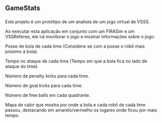 ## GameStats

###

Este projeto é um protótipo de um analista de um jogo virtual de VSSS.


Ao executar esta aplicação em conjunto com um FIRASim e um VSSReferee, ele irá monitorar o jogo e mostrar informações sobre o jogo:


Posse de bola de cada time (Considera-se com a posse o robô mais próximo à bola).

Tempo no ataque de cada time (Tempo em que a bola fica no lado de ataque do time).

Número de penalty kicks para cada time.

Número de goal kicks para cada time.

Número de free balls em cada quadrante.

Mapa de calor que mostra por onde a bola e cada robô de cada time passou, destacando em amarelo/vermelho os lugares onde ficou por mais tempo.